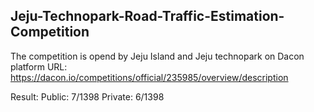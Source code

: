 ## Jeju-Technopark-Road-Traffic-Estimation-Competition

The competition is opend by Jeju Island and Jeju technopark on Dacon platform
URL: https://dacon.io/competitions/official/235985/overview/description

Result:
Public: 7/1398
Private: 6/1398

